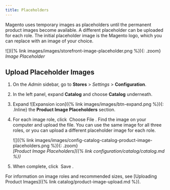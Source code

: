 ```yaml
---
title: Placeholders
---
```


Magento uses temporary images as placeholders until the permanent product images become available. A different placeholder can be uploaded for each role. The initial placeholder image is the Magento logo, which you can replace with an image of your choice.

![]({% link images/images/storefront-image-placeholder.png %}){: .zoom}
_Image Placeholder_

## Upload Placeholder Images

1. On the _Admin_ sidebar, go to **Stores** > _Settings_ > **Configuration**.

1. In the left panel, expand **Catalog** and choose **Catalog** underneath.

1. Expand ![Expansion icon]({% link images/images/btn-expand.png %}){: .Inline} the **Product Image Placeholders** section.

1. For each image role, click <span class="btn"> Choose File </span>. Find the image on your computer and upload the file. You can use the same image for all three roles, or you can upload a different placeholder image for each role.

    ![]({% link images/images/config-catalog-catalog-product-image-placeholders.png %}){: .zoom}  
    _[Product Image Placeholders]({% link configuration/catalog/catalog.md %})_

1. When complete, click <span class="btn"> Save </span>.

For information on image roles and recommended sizes, see [Uploading Product Images]({% link catalog/product-image-upload.md %}).
